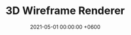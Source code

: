 ---
title: 3D Wireframe Renderer
description: A simple 3D wireframe render engine capable of rendering STL models.
date: 2021-05-01 00:00:00 +0600
image:
  path: /assets/img/avatar.jpg
---